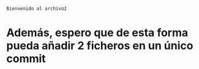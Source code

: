 ```

Bienvenido al archivo2

```

# Además, espero que de esta forma pueda añadir 2 ficheros en un único commit
